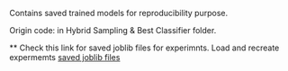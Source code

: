 Contains saved trained models for reproducibility purpose.

Origin code: in Hybrid Sampling & Best Classifier folder.

** Check this link for saved joblib files for experimnts. Load and recreate expermemts
[saved joblib files](https://drive.google.com/drive/folders/103Us3sjCr79wFidPue8qvtubc-QJqdIi?usp=sharing)

